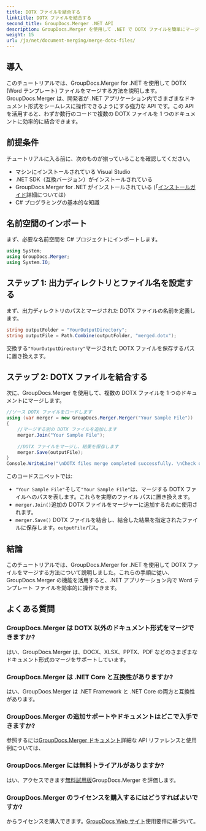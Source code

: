 ```yaml
---
title: DOTX ファイルを結合する
linktitle: DOTX ファイルを結合する
second_title: GroupDocs.Merger .NET API
description: GroupDocs.Merger を使用して .NET で DOTX ファイルを簡単にマージする方法を学びます。ドキュメントの操作能力を強化します。
weight: 15
url: /ja/net/document-merging/merge-dotx-files/
---
```

## 導入
このチュートリアルでは、GroupDocs.Merger for .NET を使用して DOTX (Word テンプレート) ファイルをマージする方法を説明します。 GroupDocs.Merger は、開発者が .NET アプリケーション内でさまざまなドキュメント形式をシームレスに操作できるようにする強力な API です。この API を活用すると、わずか数行のコードで複数の DOTX ファイルを 1 つのドキュメントに効率的に結合できます。
## 前提条件
チュートリアルに入る前に、次のものが揃っていることを確認してください。
- マシンにインストールされている Visual Studio
- .NET SDK（互換バージョン）がインストールされている
- GroupDocs.Merger for .NET がインストールされている (「[インストールガイド](https://tutorials.groupdocs.com/merger/net/)詳細については）
- C# プログラミングの基本的な知識

## 名前空間のインポート
まず、必要な名前空間を C# プロジェクトにインポートします。
```csharp
using System; 
using GroupDocs.Merger;
using System.IO;
```
## ステップ 1: 出力ディレクトリとファイル名を設定する
まず、出力ディレクトリのパスとマージされた DOTX ファイルの名前を定義します。
```csharp
string outputFolder = "YourOutputDirectory";
string outputFile = Path.Combine(outputFolder, "merged.dotx");
```
交換する`"YourOutputDirectory"`マージされた DOTX ファイルを保存するパスに置き換えます。
## ステップ 2: DOTX ファイルを結合する
次に、GroupDocs.Merger を使用して、複数の DOTX ファイルを 1 つのドキュメントにマージします。
```csharp
//ソース DOTX ファイルをロードします
using (var merger = new GroupDocs.Merger.Merger("Your Sample File"))
{
    //マージする別の DOTX ファイルを追加します
    merger.Join("Your Sample File");
    
    //DOTX ファイルをマージし、結果を保存します
    merger.Save(outputFile);
}
Console.WriteLine("\nDOTX files merge completed successfully. \nCheck output in {0}", outputFolder);
```
このコードスニペットでは:
- `"Your Sample File"`そして`"Your Sample File"`は、マージする DOTX ファイルへのパスを表します。これらを実際のファイル パスに置き換えます。
- `merger.Join()`追加の DOTX ファイルをマージャーに追加するために使用されます。
- `merger.Save()` DOTX ファイルを結合し、結合した結果を指定されたファイルに保存します。`outputFile`パス。

## 結論
このチュートリアルでは、GroupDocs.Merger for .NET を使用して DOTX ファイルをマージする方法について説明しました。これらの手順に従い、GroupDocs.Merger の機能を活用すると、.NET アプリケーション内で Word テンプレート ファイルを効率的に操作できます。

## よくある質問
### GroupDocs.Merger は DOTX 以外のドキュメント形式をマージできますか?
はい、GroupDocs.Merger は、DOCX、XLSX、PPTX、PDF などのさまざまなドキュメント形式のマージをサポートしています。
### GroupDocs.Merger は .NET Core と互換性がありますか?
はい、GroupDocs.Merger は .NET Framework と .NET Core の両方と互換性があります。
### GroupDocs.Merger の追加サポートやドキュメントはどこで入手できますか?
参照するには[GroupDocs.Merger ドキュメント](https://tutorials.groupdocs.com/merger/net/)詳細な API リファレンスと使用例については、
### GroupDocs.Merger には無料トライアルがありますか?
はい、アクセスできます[無料試用版](https://releases.groupdocs.com/)GroupDocs.Merger を評価します。
### GroupDocs.Merger のライセンスを購入するにはどうすればよいですか?
からライセンスを購入できます。[GroupDocs Web サイト](https://purchase.groupdocs.com/buy)使用要件に基づいて。